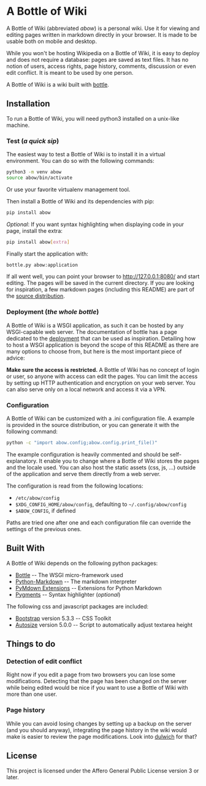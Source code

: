 # A Bottle of Wiki

A Bottle of Wiki (abbreviated _abow_) is a personal wiki. Use it for viewing and
editing pages written in markdown directly in your browser. It is made to be
usable both on mobile and desktop.

While you won't be hosting Wikipedia on a Bottle of Wiki, it is easy to deploy
and does not require a database: pages are saved as text files. It has no notion
of users, access rights, page history, comments, discussion or even edit
conflict. It is meant to be used by one person.

A Bottle of Wiki is a wiki built with [bottle](https://bottlepy.org/).

## Installation

To run a Bottle of Wiki, you will need python3 installed on a unix-like machine.

### Test (_a quick sip_)

The easiest way to test a Bottle of Wiki is to install it in a virtual
environment. You can do so with the following commands:
```sh
python3 -m venv abow
source abow/bin/activate
```
Or use your favorite virtualenv management tool.

Then install a Bottle of Wiki and its dependencies with pip:
```sh
pip install abow
```

_Optional_: If you want syntax highlighting when displaying code in your page,
install the extra:
```sh
pip install abow[extra]
```

Finally start the application with:
```sh
bottle.py abow:application
```
If all went well, you can point your browser to <http://127.0.0.1:8080/> and
start editing. The pages will be saved in the current directory. If you are
looking for inspiration, a few markdown pages (including this README) are part
of the [source distribution][sdist].

[sdist]:https://files.pythonhosted.org/packages/source/a/abow/abow-0.5.3.tar.gz

### Deployment (_the whole bottle_)

A Bottle of Wiki is a WSGI application, as such it can be hosted by any
WSGI-capable web server. The documentation of bottle has a page dedicated to the
[deployment](https://bottlepy.org/docs/stable/deployment.html) that can be used
as inspiration. Detailing how to host a WSGI application is beyond the scope of
this README as there are many options to choose from, but here is the most
important piece of advice:

**Make sure the access is restricted.** A Bottle of Wiki has no concept of login
or user, so anyone with access can edit the pages. You can limit the access by
setting up HTTP authentication and encryption on your web server. You can also
serve only on a local network and access it via a VPN.

### Configuration

A Bottle of Wiki can be customized with a .ini configuration file. A example is
provided in the source distribution, or you can generate it with the following
command:
```sh
python -c "import abow.config;abow.config.print_file()"
```

The example configuration is heavily commented and should be self-explanatory.
It enable you to change where a Bottle of Wiki stores the pages and the locale
used. You can also host the static assets (css, js, ...) outside of the
application and serve them directly from a web server.

The configuration is read from the following locations:

* `/etc/abow/config`
* `$XDG_CONFIG_HOME/abow/config`, defaulting to `~/.config/abow/config`
* `$ABOW_CONFIG`, if defined

Paths are tried one after one and each configuration file can override the
settings of the previous ones.

## Built With

A Bottle of Wiki depends on the following python packages:

* [Bottle](https://bottlepy.org/) -- The WSGI micro-framework used
* [Python-Markdown](https://python-markdown.github.io/)
  -- The markdown interpreter
* [PyMdown Extensions](https://facelessuser.github.io/pymdown-extensions/)
  -- Extensions for Python Markdown
* [Pygments](https://pygments.org/) -- Syntax highlighter (_optional_)

The following css and javascript packages are included:

* [Bootstrap](https://getbootstrap.com) version 5.3.3 -- CSS Toolkit
* [Autosize](http://www.jacklmoore.com/autosize/) version 5.0.0
  -- Script to automatically adjust textarea height

## Things to do

### Detection of edit conflict

Right now if you edit a page from two browsers you can lose some modifications.
Detecting that the page has been changed on the server while being edited would
be nice if you want to use a Bottle of Wiki with more than one user.

### Page history

While you can avoid losing changes by setting up a backup on the server (and you
should anyway), integrating the page history in the wiki would make is easier to
review the page modifications. Look into [dulwich](https://www.dulwich.io/) for
that?

## License

This project is licensed under the Affero General Public License version 3 or later.
